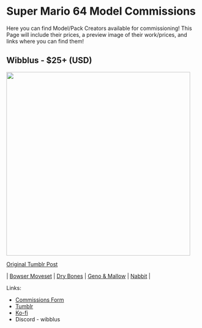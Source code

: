 # Super Mario 64 Model Commissions
Here you can find Model/Pack Creators available for commissioning! This Page will include their prices, a preview image of their work/prices, and links where you can find them!

## Wibblus - $25+ (USD)

<img src="https://64.media.tumblr.com/437c2c2d92de0d1f48c3ab448d261d53/1db66527b6d17fcd-09/s540x810/9869f354d89c6f94ab5ec6849c1ece8659d86b38.pnj" width="480">

[Original Tumblr Post](https://www.tumblr.com/wibblus/743607049217343488/hi-im-wibbles-3?source=share)

| [Bowser Moveset](/Pack-Catalog.md#bowser-moveset---download) | [Dry Bones](/Pack-Catalog.md#dry-bones-pack---download) | [Geno & Mallow](/Pack-Catalog.md#geno--mallow---download) | [Nabbit](/Pack-Catalog.md#nabbit---download) |

Links:
- [Commissions Form](https://forms.gle/wYuCozmZAvnyGqHt9)
- [Tumblr](https://www.tumblr.com/wibblus)
- [Ko-fi](https://ko-fi.com/wibblus)
- Discord - wibblus